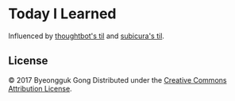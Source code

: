 # Today I Learned

Influenced by [thoughtbot's til][thoughtbot-til] and [subicura's til][subicura-til].

[thoughtbot-til]: https://github.com/thoughtbot/til
[subicura-til]: https://github.com/subicura/til

## License

© 2017 Byeongguk Gong Distributed under the [Creative Commons Attribution License][license].

[license]: https://creativecommons.org/licenses/by/2.0/kr/